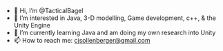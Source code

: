 - 👋 Hi, I’m @TacticalBagel
- 👀 I’m interested in Java, 3-D modelling, Game development, c++, & the Unity Engine
- 🌱 I’m currently learning Java and am doing my own research into Unity
- 📫 How to reach me: cjsollenberger@gmail.com

<!---
TacticalBagel/TacticalBagel is a ✨ special ✨ repository because its `README.md` (this file) appears on your GitHub profile.
You can click the Preview link to take a look at your changes.
--->
